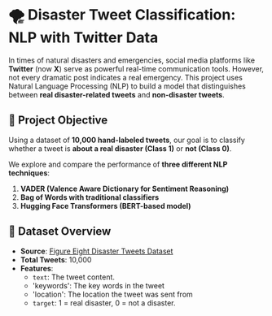 # 🌪️ Disaster Tweet Classification: NLP with Twitter Data

In times of natural disasters and emergencies, social media platforms like **Twitter** (now **X**) serve as powerful real-time communication tools. However, not every dramatic post indicates a real emergency. This project uses Natural Language Processing (NLP) to build a model that distinguishes between **real disaster-related tweets** and **non-disaster tweets**.

## 🎯 Project Objective

Using a dataset of **10,000 hand-labeled tweets**, our goal is to classify whether a tweet is **about a real disaster (Class 1)** or **not (Class 0)**.

We explore and compare the performance of **three different NLP techniques**:
1. **VADER (Valence Aware Dictionary for Sentiment Reasoning)**
2. **Bag of Words with traditional classifiers**
3. **Hugging Face Transformers (BERT-based model)**


## 🧾 Dataset Overview

- **Source**: [Figure Eight Disaster Tweets Dataset](https://www.kaggle.com/datasets/nlp-course/disaster-tweets)
- **Total Tweets**: 10,000
- **Features**:
  - `text`: The tweet content.
  - 'keywords': The key words in the tweet
  - 'location': The location the tweet was sent from
  - `target`: 1 = real disaster, 0 = not a disaster.
